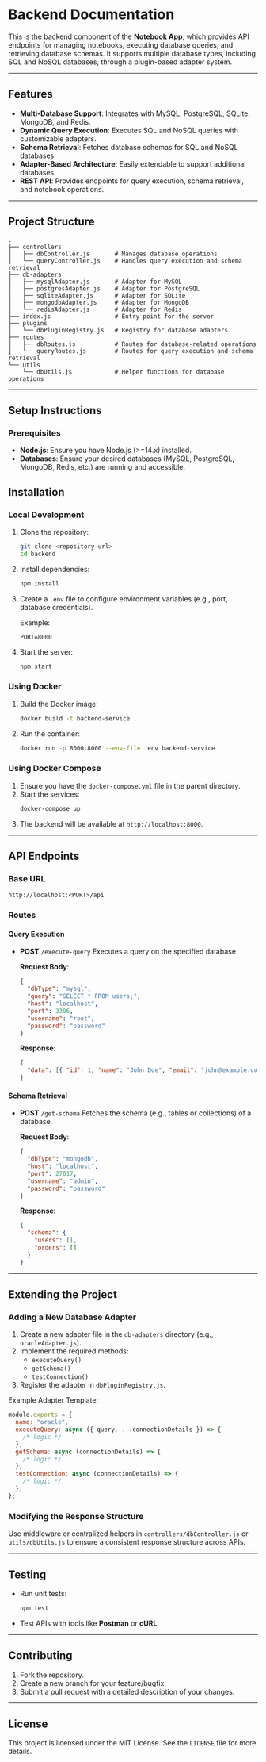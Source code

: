 # Backend Documentation

This is the backend component of the **Notebook App**, which provides API endpoints for managing notebooks, executing database queries, and retrieving database schemas. It supports multiple database types, including SQL and NoSQL databases, through a plugin-based adapter system.

---

## Features

- **Multi-Database Support**: Integrates with MySQL, PostgreSQL, SQLite, MongoDB, and Redis.
- **Dynamic Query Execution**: Executes SQL and NoSQL queries with customizable adapters.
- **Schema Retrieval**: Fetches database schemas for SQL and NoSQL databases.
- **Adapter-Based Architecture**: Easily extendable to support additional databases.
- **REST API**: Provides endpoints for query execution, schema retrieval, and notebook operations.

---

## Project Structure

```plaintext
.
├── controllers
│   ├── dbController.js       # Manages database operations
│   └── queryController.js    # Handles query execution and schema retrieval
├── db-adapters
│   ├── mysqlAdapter.js       # Adapter for MySQL
│   ├── postgresAdapter.js    # Adapter for PostgreSQL
│   ├── sqliteAdapter.js      # Adapter for SQLite
│   ├── mongodbAdapter.js     # Adapter for MongoDB
│   └── redisAdapter.js       # Adapter for Redis
├── index.js                  # Entry point for the server
├── plugins
│   └── dbPluginRegistry.js   # Registry for database adapters
├── routes
│   ├── dbRoutes.js           # Routes for database-related operations
│   └── queryRoutes.js        # Routes for query execution and schema retrieval
└── utils
    └── dbUtils.js            # Helper functions for database operations
```

---

## Setup Instructions

### Prerequisites

- **Node.js**: Ensure you have Node.js (>=14.x) installed.
- **Databases**: Ensure your desired databases (MySQL, PostgreSQL, MongoDB, Redis, etc.) are running and accessible.

## Installation

### Local Development

1. Clone the repository:

   ```bash
   git clone <repository-url>
   cd backend
   ```

2. Install dependencies:

   ```bash
   npm install
   ```

3. Create a `.env` file to configure environment variables (e.g., port, database credentials).

   Example:

   ```env
   PORT=8000
   ```

4. Start the server:

   ```bash
   npm start
   ```

### Using Docker

1. Build the Docker image:
   ```bash
   docker build -t backend-service .
   ```
2. Run the container:
   ```bash
   docker run -p 8000:8000 --env-file .env backend-service
   ```

### Using Docker Compose

1. Ensure you have the `docker-compose.yml` file in the parent directory.
2. Start the services:
   ```bash
   docker-compose up
   ```
3. The backend will be available at `http://localhost:8000`.

---

## API Endpoints

### Base URL

```
http://localhost:<PORT>/api
```

### Routes

#### Query Execution

- **POST** `/execute-query`
  Executes a query on the specified database.

  **Request Body**:

  ```json
  {
    "dbType": "mysql",
    "query": "SELECT * FROM users;",
    "host": "localhost",
    "port": 3306,
    "username": "root",
    "password": "password"
  }
  ```

  **Response**:

  ```json
  {
    "data": [{ "id": 1, "name": "John Doe", "email": "john@example.com" }]
  }
  ```

#### Schema Retrieval

- **POST** `/get-schema`
  Fetches the schema (e.g., tables or collections) of a database.

  **Request Body**:

  ```json
  {
    "dbType": "mongodb",
    "host": "localhost",
    "port": 27017,
    "username": "admin",
    "password": "password"
  }
  ```

  **Response**:

  ```json
  {
    "schema": {
      "users": [],
      "orders": []
    }
  }
  ```

---

## Extending the Project

### Adding a New Database Adapter

1. Create a new adapter file in the `db-adapters` directory (e.g., `oracleAdapter.js`).
2. Implement the required methods:
   - `executeQuery()`
   - `getSchema()`
   - `testConnection()`
3. Register the adapter in `dbPluginRegistry.js`.

Example Adapter Template:

```javascript
module.exports = {
  name: "oracle",
  executeQuery: async ({ query, ...connectionDetails }) => {
    /* logic */
  },
  getSchema: async (connectionDetails) => {
    /* logic */
  },
  testConnection: async (connectionDetails) => {
    /* logic */
  },
};
```

### Modifying the Response Structure

Use middleware or centralized helpers in `controllers/dbController.js` or `utils/dbUtils.js` to ensure a consistent response structure across APIs.

---

## Testing

- Run unit tests:

  ```bash
  npm test
  ```

- Test APIs with tools like **Postman** or **cURL**.

---

## Contributing

1. Fork the repository.
2. Create a new branch for your feature/bugfix.
3. Submit a pull request with a detailed description of your changes.

---

## License

This project is licensed under the MIT License. See the `LICENSE` file for more details.
